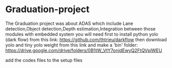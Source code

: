 # Graduation-project
The Graduation project was about ADAS which include Lane detection,Object detection,Depth estimation,Integration between those modules with embedded system
you will need first to install python yolo (dark flow) from this link:
https://github.com/thtrieu/darkflow
then download yolo and tiny yolo weight from this link and make a 'bin' folder:
https://drive.google.com/drive/folders/0B1tW_VtY7onidEwyQ2FtQVplWEU

add the codes files to the setup files
